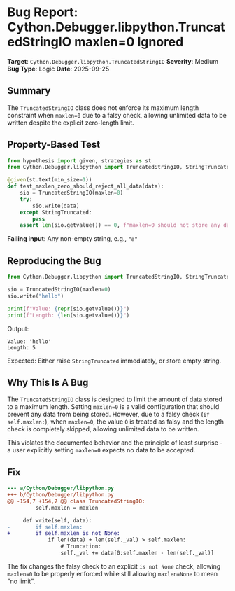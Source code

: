 # Bug Report: Cython.Debugger.libpython.TruncatedStringIO maxlen=0 Ignored

**Target**: `Cython.Debugger.libpython.TruncatedStringIO`
**Severity**: Medium
**Bug Type**: Logic
**Date**: 2025-09-25

## Summary

The `TruncatedStringIO` class does not enforce its maximum length constraint when `maxlen=0` due to a falsy check, allowing unlimited data to be written despite the explicit zero-length limit.

## Property-Based Test

```python
from hypothesis import given, strategies as st
from Cython.Debugger.libpython import TruncatedStringIO, StringTruncated

@given(st.text(min_size=1))
def test_maxlen_zero_should_reject_all_data(data):
    sio = TruncatedStringIO(maxlen=0)
    try:
        sio.write(data)
    except StringTruncated:
        pass
    assert len(sio.getvalue()) == 0, f"maxlen=0 should not store any data, but got {repr(sio.getvalue())}"
```

**Failing input**: Any non-empty string, e.g., `"a"`

## Reproducing the Bug

```python
from Cython.Debugger.libpython import TruncatedStringIO, StringTruncated

sio = TruncatedStringIO(maxlen=0)
sio.write("hello")

print(f"Value: {repr(sio.getvalue())}")
print(f"Length: {len(sio.getvalue())}")
```

Output:
```
Value: 'hello'
Length: 5
```

Expected: Either raise `StringTruncated` immediately, or store empty string.

## Why This Is A Bug

The `TruncatedStringIO` class is designed to limit the amount of data stored to a maximum length. Setting `maxlen=0` is a valid configuration that should prevent any data from being stored. However, due to a falsy check (`if self.maxlen:`), when `maxlen=0`, the value `0` is treated as falsy and the length check is completely skipped, allowing unlimited data to be written.

This violates the documented behavior and the principle of least surprise - a user explicitly setting `maxlen=0` expects no data to be accepted.

## Fix

```diff
--- a/Cython/Debugger/libpython.py
+++ b/Cython/Debugger/libpython.py
@@ -154,7 +154,7 @@ class TruncatedStringIO:
         self.maxlen = maxlen

     def write(self, data):
-        if self.maxlen:
+        if self.maxlen is not None:
             if len(data) + len(self._val) > self.maxlen:
                 # Truncation:
                 self._val += data[0:self.maxlen - len(self._val)]
```

The fix changes the falsy check to an explicit `is not None` check, allowing `maxlen=0` to be properly enforced while still allowing `maxlen=None` to mean "no limit".